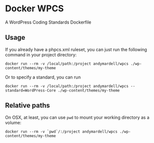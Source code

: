 # Docker WPCS

A WordPress Coding Standards Dockerfile

## Usage

If you already have a phpcs.xml ruleset, you can just run the following command in your project directory:

`docker run --rm -v /local/path:/project andymardell/wpcs ./wp-content/themes/my-theme`

Or to specify a standard, you can run

`docker run --rm -v /local/path:/project andymardell/wpcs --standard=WordPress-Core ./wp-content/themes/my-theme`

## Relative paths

On OSX, at least, you can use `pwd` to mount your working directory as a volume:

```docker run --rm -v `pwd`/:/project andymardell/wpcs ./wp-content/themes/my-theme```
